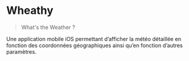 # Wheathy

> What's the Weather ?

Une application mobile iOS permettant d’afficher la météo détaillée en fonction des coordonnées géographiques ainsi qu’en fonction d’autres paramètres.
